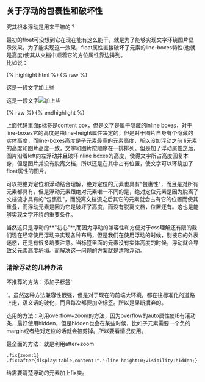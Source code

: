 ## 关于浮动的包裹性和破坏性

究其根本浮动是用来干嘛的？  

最初的float可没想到它在现在能有这么能干，就是为了能够实现文字环绕图片显示效果。为了能实现这一效果，float属性直接破坏了元素的line-boxes特性(也就是高度)使其从文档中顺着它的方位属性靠边排列。  
比如说：

{% highlight html %}
{% raw %}
<p>这是一段文字<img>加上些</p>
<p>这是一段文字<img style="float：left" src="img.jpg"/>加上些</p>
{% raw %}
{% endhighlight %}

上面代码里面p标签是content box，但是文字是属于隐藏的inline boxes，对于line-boxes它的高度是由line-height属性决定的，但是对于图片自身有个隐藏的实体高度，而line-boxes高度是子元素最高的元素高度，所以没加浮动之前 li元素的高度和图片高度一致，文字和图片按顺序在一排排列。但是加了浮动属性之后，图片沿着left向左浮动并且破坏inline boxes的高度，使得文字所占高度回复本身，但是图片并没有脱离文档，所以还是在其中占有位置，使文字可以环绕加了float属性的图片。  

可以把绝对定位和浮动结合理解，绝对定位的元素也具有"包裹性"，而且是对所有元素都具有，但是浮动元素跟绝对元素唯一不同的是，绝对定位元素是因为脱离了文档流才具有的"包裹性"，而脱离文档流之后其它的元素就会占有它的位置而使其重叠，而浮动元素是因为它是破坏了高度，而没有脱离文档，位置还有。这也是能够实现文字环绕的重要条件。

当然这只是浮动的**"初心"**,而因为浮动的兼容性和方便对于css理解还有限的我们现在经常使用浮动来实现各种布局，但是我们在使用浮动的时候，别被它的外表迷惑，还是有很多坑要注意。当标签里面的元素没有实体高度的时候，浮动就会导致父元素高度坍塌。而解决这一问题的方案就是清除浮动。  

### 清除浮动的几种办法

不推荐的方法：添加子标签'<div style="clear:both"></div>'。虽然这种方法兼容性很强，但是对于现在的前端大环境，都在往标准化的道路上走，语义话的破化，而且每次都要加空标签。所以是果断摒弃的。 

选用的方法：利用overflow+zoom的方法，因为overflow的auto属性使IE有滚动条，最好使用hidden，但是hidden也会在某些时候，比如子元素需要一个负的margin或者绝对定位的话就会被剪掉。所以要看情况使用。

最全面的方法：就是利用after+zoom

	.fix{zoom:1}
	.fix:after{display:table,content:".";line-height:0;visibility:hidden;}

给需要清楚浮动的元素加上fix类。